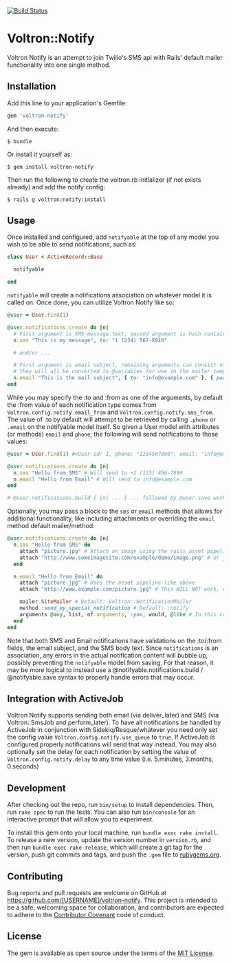 [![Build Status](https://travis-ci.org/ehainer/voltron-notify.svg?branch=master)](https://travis-ci.org/ehainer/voltron-notify)

# Voltron::Notify

Voltron Notify is an attempt to join Twilio's SMS api with Rails' default mailer functionality into one single method.

## Installation

Add this line to your application's Gemfile:

```ruby
gem 'voltron-notify'
```

And then execute:

    $ bundle

Or install it yourself as:

    $ gem install voltron-notify

Then run the following to create the voltron.rb initializer (if not exists already) and add the notify config:

    $ rails g voltron:notify:install

## Usage

Once installed and configured, add `notifyable` at the top of any model you wish to be able to send notifications, such as:

```ruby
class User < ActiveRecord::Base

  notifyable

end
```

`notifyable` will create a notifications association on whatever model it is called on. Once done, you can utilize Voltron Notify like so:

```ruby
@user = User.find(1)

@user.notifications.create do |n|
  # First argument is SMS message text, second argument is hash containing zero or more of: [:to, :from]
  n.sms "This is my message", to: "1 (234) 567-8910"

  # and/or ...

  # First argument is email subject, remaining arguments can consist of [:to, :from] or any other param you'd like,
  # they will all be converted to @variables for use in the mailer template
  n.email "This is the mail subject", { to: "info@example.com" }, { param_one: "Hi there", param_two: "" }
end
```

While you may specify the :to and :from as one of the arguments, by default the :from value of each notification type comes from `Voltron.config.notify.email_from` and `Voltron.config.notify.sms_from`. The value of :to by default will attempt to be retrieved by calling `.phone` or `.email` on the notifyable model itself. So given a User model with attributes (or methods) `email` and `phone`, the following will send notifications to those values:

```ruby
@user = User.find(1) #<User id: 1, phone: "1234567890", email: "info@example.com", created_at: "2016-09-23 16:49:20", updated_at: "2016-09-23 16:49:20">

@user.notifications.create do |n|
  n.sms "Hello from SMS" # Will send to +1 (123) 456-7890
  n.email "Hello from Email" # Will send to info@example.com
end

# @user.notifications.build { |n| ... } ... followed by @user.save works the same way
```

Optionally, you may pass a block to the `sms` or `email` methods that allows for additional functionality, like including attachments or overriding the `email` method default mailer/method:

```ruby
@user.notifications.create do |n|
  n.sms "Hello from SMS" do
    attach "picture.jpg" # Attach an image using the rails asset pipeline by specifying just the filename
    attach "http://www.someimagesite.com/example/demo/image.png" # Or just provide a url to a supported file beginning with "http"
  end

  n.email "Hello from Email" do
    attach "picture.jpg" # Uses the asset pipeline like above
    attach "http://www.example.com/picture.jpg" # This WILL NOT work, email attachments don't work that way

    mailer SiteMailer # Default: Voltron::NotificationMailer
    method :send_my_special_notification # Default: :notify
    arguments @any, list, of.arguments, :you, would, @like # In this case, the arguments used by SiteMailer.send_my_special_notification()
  end
end
```

Note that both SMS and Email notifications have validations on the :to/:from fields, the email subject, and the SMS body text. Since `notifications` is an association, any errors in the actual notification content will bubble up, possibly preventing the `notifyable` model from saving. For that reason, it may be more logical to instead use a @notifyable.notifications.build / @notifyable.save syntax to properly handle errors that may occur.

## Integration with ActiveJob

Voltron Notify supports sending both email (via deliver_later) and SMS (via Voltron::SmsJob and perform_later). To have all notifications be handled by ActiveJob in conjunction with Sidekiq/Resque/whatever you need only set the config value `Voltron.config.notify.use_queue` to `true`. If ActiveJob is configured properly notifications will send that way instead. You may also optionally set the delay for each notification by setting the value of `Voltron.config.notify.delay` to any time value (i.e. 5.minutes, 3.months, 0.seconds)

## Development

After checking out the repo, run `bin/setup` to install dependencies. Then, run `rake spec` to run the tests. You can also run `bin/console` for an interactive prompt that will allow you to experiment.

To install this gem onto your local machine, run `bundle exec rake install`. To release a new version, update the version number in `version.rb`, and then run `bundle exec rake release`, which will create a git tag for the version, push git commits and tags, and push the `.gem` file to [rubygems.org](https://rubygems.org).

## Contributing

Bug reports and pull requests are welcome on GitHub at https://github.com/[USERNAME]/voltron-notify. This project is intended to be a safe, welcoming space for collaboration, and contributors are expected to adhere to the [Contributor Covenant](http://contributor-covenant.org) code of conduct.


## License

The gem is available as open source under the terms of the [MIT License](http://opensource.org/licenses/MIT).

